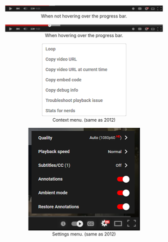<div align="center">
  <img src="screenshot1.png">
  <div font-size="8px">When not hovering over the progress bar.</div>

  <br>
  
  <img src="screenshot2.png">
  <div font-size="8px">When hovering over the progress bar.</div>

  <br>

  <img src="screenshot3.png">
  <div font-size="8px">Context menu. (same as 2012)</div>

  <br>

  <img src="screenshot4.png">
  <div font-size="8px">Settings menu. (same as 2012)</div>
</div>